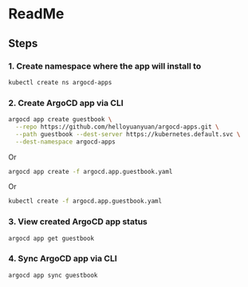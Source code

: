 # ReadMe

## Steps

### 1. Create namespace where the app will install to

~~~bash
kubectl create ns argocd-apps
~~~

### 2. Create ArgoCD app via CLI

~~~bash
argocd app create guestbook \
  --repo https://github.com/helloyuanyuan/argocd-apps.git \
  --path guestbook --dest-server https://kubernetes.default.svc \
  --dest-namespace argocd-apps
~~~

Or

~~~bash
argocd app create -f argocd.app.guestbook.yaml
~~~

Or

~~~bash
kubectl create -f argocd.app.guestbook.yaml
~~~

### 3. View created ArgoCD app status

~~~bash
argocd app get guestbook
~~~

### 4. Sync ArgoCD app via CLI

~~~bash
argocd app sync guestbook
~~~
